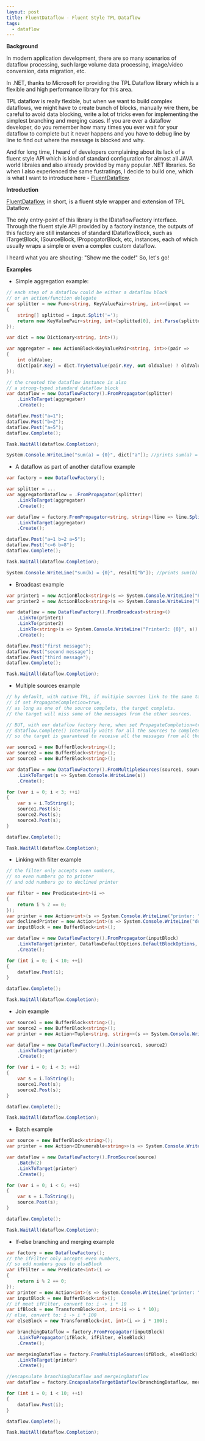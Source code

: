 ```yaml
---
layout: post
title: FluentDataflow - Fluent Style TPL Dataflow
tags:
  - dataflow
---
```

**Background**

In modern application development, there are so many scenarios of dataflow processing, such large volume data processing, image/video conversion, data migration, etc.

In .NET, thanks to Microsoft for providing the TPL Dataflow library which is a flexible and high performance library for this area.

TPL dataflow is really flexible, but when we want to build complex dataflows, we might have to create bunch of blocks, manually wire them, be careful to avoid data blocking, write a lot of tricks even for implementing the simplest branching and merging cases. If you are ever a dataflow developer, do you remember how many times you ever wait for your dataflow to complete but it never happens and you have to debug line by line to find out where the message is blocked and why.

And for long time, I heard of developers complaining about its lack of a fluent style API which is kind of standard configuration for almost all JAVA world libraies and also already provided by many popular .NET libraries. So when I also experienced the same fustratings, I decide to build one, which is what I want to introduce here - [FluentDataflow](https://github.com/teddymacn/FluentDataflow).

**Introduction**

[FluentDataflow](https://github.com/teddymacn/FluentDataflow), in short, is a fluent style wrapper and extension of TPL Dataflow.

The only entry-point of this library is the IDataflowFactory interface. Through the fluent style API provided by a factory instance, the outputs of this factory are still instances of standard IDataflowBlock, such as ITargetBlock, ISourceBlock, IPropogatorBlock, etc, instances, each of which usually wraps a simple or even a complex custom dataflow.

I heard what you are shouting: "Show me the code!" So, let's go!

**Examples**

- Simple aggregation example:

``` csharp
// each step of a dataflow could be either a dataflow block
// or an action/function delegate
var splitter = new Func<string, KeyValuePair<string, int>>(input =>
{
    string[] splitted = input.Split('=');
    return new KeyValuePair<string, int>(splitted[0], int.Parse(splitted[1]));
});

var dict = new Dictionary<string, int>();

var aggregater = new ActionBlock<KeyValuePair<string, int>>(pair =>
{
    int oldValue;
    dict[pair.Key] = dict.TryGetValue(pair.Key, out oldValue) ? oldValue + pair.Value : pair.Value;
});

// the created the dataflow instance is also
// a strong-typed standard dataflow block
var dataflow = new DataflowFactory().FromPropagator(splitter)
    .LinkToTarget(aggregater)
    .Create();

dataflow.Post("a=1");
dataflow.Post("b=2");
dataflow.Post("a=5");
dataflow.Complete();

Task.WaitAll(dataflow.Completion);

System.Console.WriteLine("sum(a) = {0}", dict["a"]); //prints sum(a) = 6
```

- A dataflow as part of another dataflow example

``` csharp
var factory = new DataflowFactory();

var splitter = ...
var aggregatorDataflow = .FromPropagator(splitter)
    .LinkToTarget(aggregater)
    .Create();

var dataflow = factory.FromPropagator<string, string>(line => line.Split(' '))
    .LinkToTarget(aggregator)
    .Create();

dataflow.Post("a=1 b=2 a=5");
dataflow.Post("c=6 b=8");
dataflow.Complete();

Task.WaitAll(dataflow.Completion);

System.Console.WriteLine("sum(b) = {0}", result["b"]); //prints sum(b) = 10
```

- Broadcast example

``` csharp
var printer1 = new ActionBlock<string>(s => System.Console.WriteLine("Printer1: {0}", s));
var printer2 = new ActionBlock<string>(s => System.Console.WriteLine("Printer2: {0}", s));

var dataflow = new DataflowFactory().FromBroadcast<string>()
    .LinkTo(printer1)
    .LinkTo(printer2)
    .LinkTo<string>(s => System.Console.WriteLine("Printer3: {0}", s))
    .Create();

dataflow.Post("first message");
dataflow.Post("second message");
dataflow.Post("third message");
dataflow.Complete();

Task.WaitAll(dataflow.Completion);
```

- Multiple sources example

``` csharp
// by default, with native TPL, if multiple sources link to the same target,
// if set PropagateCompletion=true,
// as long as one of the source complets, the target complets.
// the target will miss some of the messages from the other sources.

// BUT, with our dataflow factory here, when set PropagateCompletion=true,
// dataflow.Complete() internally waits for all the sources to complete,
// so the target is guaranteed to receive all the messages from all the sources

var source1 = new BufferBlock<string>();
var source2 = new BufferBlock<string>();
var source3 = new BufferBlock<string>();

var dataflow = new DataflowFactory().FromMultipleSources(source1, source2, source3)
    .LinkToTarget(s => System.Console.WriteLine(s))
    .Create();

for (var i = 0; i < 3; ++i)
{
    var s = i.ToString();
    source1.Post(s);
    source2.Post(s);
    source3.Post(s);
}

dataflow.Complete();

Task.WaitAll(dataflow.Completion);
```

- Linking with filter example

``` csharp
// the filter only accepts even numbers,
// so even numbers go to printer
// and odd numbers go to declined printer

var filter = new Predicate<int>(i =>
{
    return i % 2 == 0;
});
var printer = new Action<int>(s => System.Console.WriteLine("printer: " + s.ToString()));
var declinedPrinter = new Action<int>(s => System.Console.WriteLine("declined: " + s.ToString()));
var inputBlock = new BufferBlock<int>();

var dataflow = new DataflowFactory().FromPropagator(inputBlock)
    .LinkToTarget(printer, DataflowDefaultOptions.DefaultBlockOptions, new DataflowLinkOptions { MaxMessages = -1, PropagateCompletion = true }, filter, declinedPrinter)
    .Create();

for (int i = 0; i < 10; ++i)
{
    dataflow.Post(i);
}

dataflow.Complete();

Task.WaitAll(dataflow.Completion);
```
- Join example

``` csharp
var source1 = new BufferBlock<string>();
var source2 = new BufferBlock<string>();
var printer = new Action<Tuple<string, string>>(s => System.Console.WriteLine("printer: {0},{1}", s.Item1, s.Item2));

var dataflow = new DataflowFactory().Join(source1, source2)
    .LinkToTarget(printer)
    .Create();

for (var i = 0; i < 3; ++i)
{
    var s = i.ToString();
    source1.Post(s);
    source2.Post(s);
}

dataflow.Complete();

Task.WaitAll(dataflow.Completion);
```

- Batch example

``` csharp
var source = new BufferBlock<string>();
var printer = new Action<IEnumerable<string>>(s => System.Console.WriteLine("printer: " +string.Join("|", s)));

var dataflow = new DataflowFactory().FromSource(source)
    .Batch(2)
    .LinkToTarget(printer)
    .Create();

for (var i = 0; i < 6; ++i)
{
    var s = i.ToString();
    source.Post(s);
}

dataflow.Complete();

Task.WaitAll(dataflow.Completion);
```
- If-else branching and merging example

``` csharp
var factory = new DataflowFactory();
// the ifFilter only accepts even numbers,
// so odd numbers goes to elseBlock
var ifFilter = new Predicate<int>(i =>
{
    return i % 2 == 0;
});
var printer = new Action<int>(s => System.Console.WriteLine("printer: " + s.ToString()));
var inputBlock = new BufferBlock<int>();
// if meet ifFilter, convert to: i -> i * 10
var ifBlock = new TransformBlock<int, int>(i => i * 10);
// else, convert to: i -> i * 100
var elseBlock = new TransformBlock<int, int>(i => i * 100);

var branchingDataflow = factory.FromPropagator(inputBlock)
    .LinkToPropagator(ifBlock, ifFilter, elseBlock)
    .Create();

var mergeingDataflow = factory.FromMultipleSources(ifBlock, elseBlock)
    .LinkToTarget(printer)
    .Create();

//encapsulate branchingDataflow and mergeingDataflow
var dataflow = factory.EncapsulateTargetDataflow(branchingDataflow, mergeingDataflow);

for (int i = 0; i < 10; ++i)
{
    dataflow.Post(i);
}

dataflow.Complete();

Task.WaitAll(dataflow.Completion);
```